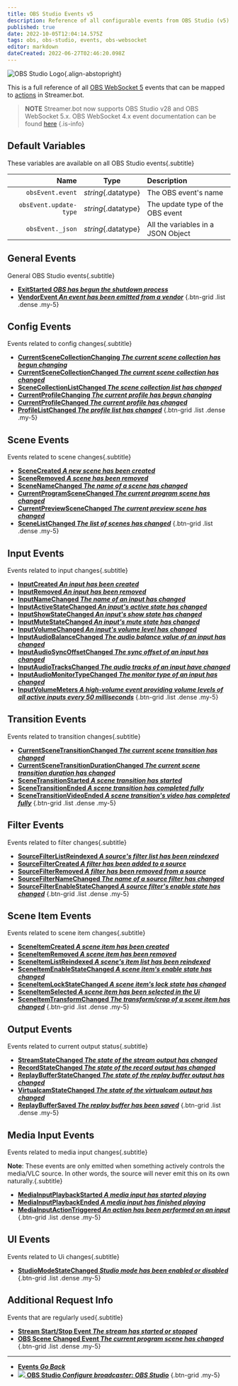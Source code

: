 ```yaml
---
title: OBS Studio Events v5
description: Reference of all configurable events from OBS Studio (v5)
published: true
date: 2022-10-05T12:04:14.575Z
tags: obs, obs-studio, events, obs-websocket
editor: markdown
dateCreated: 2022-06-27T02:46:20.098Z
---
```


 ![OBS Studio Logo](https://streamer.bot/img/integrations/obs.svg){.align-abstopright}
  
 This is a full reference of all [OBS WebSocket 5](https://github.com/obsproject/obs-websocket/blob/master/docs/generated/protocol.md) events that can be mapped to [actions](/en/Actions) in Streamer.bot.
 
> **NOTE** 
> Streamer.bot now supports OBS Studio v28 and OBS WebSocket 5.x.
> OBS WebSocket 4.x event documentation can be found [here](/en/Broadcasters/OBS/Archive/Events)
{.is-info}


## Default Variables
These variables are available on all OBS Studio events{.subtitle}

Name | Type | Description | 
----:|:----:|:------------|
`obsEvent.event` | *string*{.datatype} | The OBS event's name
`obsEvent.update-type` | *string*{.datatype} | The update type of the OBS event
`obsEvent._json` | *string*{.datatype} | All the variables in a JSON Object

## General Events
General OBS Studio events{.subtitle}
* [**ExitStarted *OBS has begun the shutdown process***](/en/Broadcasters/OBS/Events/General-Events/ExitStarted)
* [**VendorEvent *An event has been emitted from a vendor***](/en/Broadcasters/OBS/Events/General-Events/VendorEvent)
{.btn-grid .list .dense .my-5}

## Config Events
Events related to config changes{.subtitle}
* [**CurrentSceneCollectionChanging *The current scene collection has begun changing***](/en/Broadcasters/OBS/Events/Config-Events/CurrentSceneCollectionChanging)
* [**CurrentSceneCollectionChanged *The current scene collection has changed***](/en/Broadcasters/OBS/Events/Config-Events/CurrentSceneCollectionChanged)
* [**SceneCollectionListChanged *The scene collection list has changed***](/en/Broadcasters/OBS/Events/Config-Events/SceneCollectionListChanged)
* [**CurrentProfileChanging *The current profile has begun changing***](/en/Broadcasters/OBS/Events/Config-Events/CurrentProfileChanging)
* [**CurrentProfileChanged *The current profile has changed***](/en/Broadcasters/OBS/Events/Config-Events/CurrentProfileChanged)
* [**ProfileListChanged *The profile list has changed***](/en/Broadcasters/OBS/Events/Config-Events/ProfileListChanged)
{.btn-grid .list .dense .my-5}

## Scene Events
Events related to scene changes{.subtitle}
* [**SceneCreated *A new scene has been created***](/en/Broadcasters/OBS/Events/Scene-Events/SceneCreated)
* [**SceneRemoved *A scene has been removed***](/en/Broadcasters/OBS/Events/Scene-Events/SceneRemoved)
* [**SceneNameChanged *The name of a scene has changed***](/en/Broadcasters/OBS/Events/Scene-Events/SceneNameChanged)
* [**CurrentProgramSceneChanged *The current program scene has changed***](/en/Broadcasters/OBS/Events/Scene-Events/CurrentProgramSceneChanged)
* [**CurrentPreviewSceneChanged *The current preview scene has changed***](/en/Broadcasters/OBS/Events/Scene-Events/CurrentPreviewSceneChanged)
* [**SceneListChanged *The list of scenes has changed***](/en/Broadcasters/OBS/Events/Scene-Events/SceneListChanged)
{.btn-grid .list .dense .my-5}

## Input Events
Events related to input changes{.subtitle}
* [**InputCreated *An input has been created***](/en/Broadcasters/OBS/Events/Input-Events/InputCreated)
* [**InputRemoved *An input has been removed***](/en/Broadcasters/OBS/Events/Input-Events/InputRemoved)
* [**InputNameChanged *The name of an input has changed***](/en/Broadcasters/OBS/Events/Input-Events/InputNameChanged)
* [**InputActiveStateChanged *An input's active state has changed***](/en/Broadcasters/OBS/Events/Input-Events/InputActiveStateChanged)
* [**InputShowStateChanged *An input's show state has changed***](/en/Broadcasters/OBS/Events/Input-Events/InputShowStateChanged)
* [**InputMuteStateChanged *An input's mute state has changed***](/en/Broadcasters/OBS/Events/Input-Events/InputMuteStateChanged)
* [**InputVolumeChanged *An input's volume level has changed***](/en/Broadcasters/OBS/Events/Input-Events/InputVolumeChanged)
* [**InputAudioBalanceChanged *The audio balance value of an input has changed***](/en/Broadcasters/OBS/Events/Input-Events/InputAudioBalanceChanged)
* [**InputAudioSyncOffsetChanged *The sync offset of an input has changed***](/en/Broadcasters/OBS/Events/Input-Events/InputAudioSyncOffsetChanged)
* [**InputAudioTracksChanged *The audio tracks of an input have changed***](/en/Broadcasters/OBS/Events/Input-Events/InputAudioTracksChanged)
* [**InputAudioMonitorTypeChanged *The monitor type of an input has changed***](/en/Broadcasters/OBS/Events/Input-Events/InputAudioMonitorTypeChanged)
* [**InputVolumeMeters *A high-volume event providing volume levels of all active inputs every 50 milliseconds***](/en/Broadcasters/OBS/Events/Input-Events/InputVolumeMeters)
{.btn-grid .list .dense .my-5}

## Transition Events
Events related to transition changes{.subtitle}
* [**CurrentSceneTransitionChanged *The current scene transition has changed***](/en/Broadcasters/OBS/Events/Transition-Events/CurrentSceneTransitionChanged)
* [**CurrentSceneTransitionDurationChanged *The current scene transition duration has changed***](/en/Broadcasters/OBS/Events/Transition-Events/CurrentSceneTransitionDurationChanged)
* [**SceneTransitionStarted *A scene transition has started***](/en/Broadcasters/OBS/Events/Transition-Events/SceneTransitionStarted)
* [**SceneTransitionEnded *A scene transition has completed fully***](/en/Broadcasters/OBS/Events/Transition-Events/SceneTransitionEnded)
* [**SceneTransitionVideoEnded *A scene transition's video has completed fully***](/en/Broadcasters/OBS/Events/Transition-Events/SceneTransitionVideoEnded)
{.btn-grid .list .dense .my-5}

## Filter Events
Events related to filter changes{.subtitle}
* [**SourceFilterListReindexed *A source's filter list has been reindexed***](/en/Broadcasters/OBS/Events/Filter-Events/SourceFilterListReindexed)
* [**SourceFilterCreated *A filter has been added to a source***](/en/Broadcasters/OBS/Events/Filter-Events/SourceFilterCreated)
* [**SourceFilterRemoved *A filter has been removed from a source***](/en/Broadcasters/OBS/Events/Filter-Events/SourceFilterRemoved)
* [**SourceFilterNameChanged *The name of a source filter has changed***](/en/Broadcasters/OBS/Events/Filter-Events/SourceFilterNameChanged)
* [**SourceFilterEnableStateChanged *A source filter's enable state has changed***](/en/Broadcasters/OBS/Events/Filter-Events/SourceFilterEnableStateChanged)
{.btn-grid .list .dense .my-5}

## Scene Item Events
Events related to scene item changes{.subtitle}
* [**SceneItemCreated *A scene item has been created***](/en/Broadcasters/OBS/Events/Scene-Item-Events/SceneItemCreated)
* [**SceneItemRemoved *A scene item has been removed***](/en/Broadcasters/OBS/Events/Scene-Item-Events/SceneItemRemoved)
* [**SceneItemListReindexed *A scene's item list has been reindexed***](/en/Broadcasters/OBS/Events/Scene-Item-Events/SceneItemListReindexed)
* [**SceneItemEnableStateChanged *A scene item's enable state has changed***](/en/Broadcasters/OBS/Events/Scene-Item-Events/SceneItemEnableStateChanged)
* [**SceneItemLockStateChanged *A scene item's lock state has changed***](/en/Broadcasters/OBS/Events/Scene-Item-Events/SceneItemLockStateChanged)
* [**SceneItemSelected *A scene item has been selected in the Ui***](/en/Broadcasters/OBS/Events/Scene-Item-Events/SceneItemSelected)
* [**SceneItemTransformChanged *The transform/crop of a scene item has changed***](/en/Broadcasters/OBS/Events/Scene-Item-Events/SceneItemTransformChanged)
{.btn-grid .list .dense .my-5}

## Output Events
Events related to current output status{.subtitle}
* [**StreamStateChanged *The state of the stream output has changed***](/en/Broadcasters/OBS/Events/Output-Events/StreamStateChanged)
* [**RecordStateChanged *The state of the record output has changed***](/en/Broadcasters/OBS/Events/Output-Events/RecordStateChanged)
* [**ReplayBufferStateChanged *The state of the replay buffer output has changed***](/en/Broadcasters/OBS/Events/Output-Events/ReplayBufferStateChanged)
* [**VirtualcamStateChanged *The state of the virtualcam output has changed***](/en/Broadcasters/OBS/Events/Output-Events/VirtualcamStateChanged)
* [**ReplayBufferSaved *The replay buffer has been saved***](/en/Broadcasters/OBS/Events/Output-Events/ReplayBufferSaved)
{.btn-grid .list .dense .my-5}

## Media Input Events
Events related to media input changes{.subtitle}

**Note**: These events are only emitted when something actively controls the media/VLC source. In other words, the source will never emit this on its own naturally.{.subtitle}

* [**MediaInputPlaybackStarted *A media input has started playing***](/en/Broadcasters/OBS/Events/Media-Input-Events/MediaInputPlaybackStarted)
* [**MediaInputPlaybackEnded *A media input has finished playing***](/en/Broadcasters/OBS/Events/Media-Input-Events/MediaInputPlaybackEnded)
* [**MediaInputActionTriggered *An action has been performed on an input***](/en/Broadcasters/OBS/Events/Media-Input-Events/MediaInputActionTriggered)
{.btn-grid .list .dense .my-5}

## UI Events
Events related to Ui changes{.subtitle}
* [**StudioModeStateChanged *Studio mode has been enabled or disabled***](/en/Broadcasters/OBS/Events/Ui-Events/StudioModeStateChanged)
{.btn-grid .list .dense .my-5}

## Additional Request Info
Events that are regularly used{.subtitle}
* [**Stream Start/Stop Event *The stream has started or stopped***](/en/Broadcasters/OBS/Events/Output-Events/StreamStateChanged)
* [**OBS Scene Changed Event *The current program scene has changed***](/en/Broadcasters/OBS/Events/Scene-Events/CurrentProgramSceneChanged)
{.btn-grid .list .dense .my-5}

---

- [<i class="mdi mdi-chevron-left"></i>**Events *Go Back***](/en/Events)
- [<img src="https://streamer.bot/img/integrations/obs.svg"/> **OBS Studio *Configure broadcaster: OBS Studio***](/en/Broadcasters/OBS)
{.btn-grid .my-5}